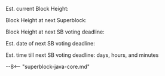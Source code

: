 <form>
<p>Est. current Block Height: <span id="estB"></span></p>
<p>Block Height at next Superblock: <span id="NextSB"></span></p>
<p>Block Height at next SB voting deadline: <span id="SBVD"></span></p>
<p>Est. date of next SB voting deadline: <span id="VDate"></span></p>
<p>Est. time till next SB voting deadline: <span id="Vdays"></span> days, <span 
id="Vhours"></span> hours, and <span id="Vmins"></span> minutes</p>
</form>

--8<-- "superblock-java-core.md"

<script type="text/javascript">

    function FillSBValues(){

	var CurBlockHeight = CurrentBlock();
	var BlockHeightNextSB = NextSuperblock();

	document.getElementById('estB').innerHTML = Math.round(CurBlockHeight); 
	document.getElementById('NextSB').innerHTML = BlockHeightNextSB;

	var BlockHeightNextSBVotingDeadline = BlockHeightNextSB - BlocksBeforeSBVoteStops; 
	var VDeadlinePassed = (CurBlockHeight > BlockHeightNextSBVotingDeadline  && CurBlockHeight <= BlockHeightNextSB);

	document.getElementById('SBVD').innerHTML = BlockHeightNextSBVotingDeadline + (VDeadlinePassed ? " (Deadline Passed)" : "");

	var DateOfNextVDeadline = new Date(DateOfBlock(BlockHeightNextSBVotingDeadline)); 
	document.getElementById('VDate').innerHTML = DateOfNextVDeadline + (VDeadlinePassed ? " (Deadline Passed)" : "");
	var VDHM = DaysHoursMins(DateOfNextVDeadline);
    document.getElementById('Vdays').innerHTML = VDeadlinePassed ? "N/A" : VDHM.d;
    document.getElementById('Vhours').innerHTML = VDeadlinePassed ? "N/A" : VDHM.h;
    document.getElementById('Vmins').innerHTML = VDeadlinePassed ? "N/A" : VDHM.m;
     }

    FillSBValues();
</script>

